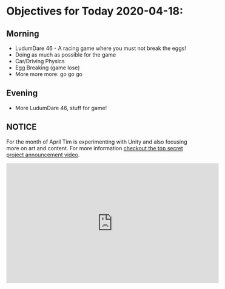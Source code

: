 # Objectives for Today 2020-04-18:

## Morning

- LudumDare 46 - A racing game where you must not break the eggs!
- Doing as much as possible for the game
- Car/Driving Physics
- Egg Breaking (game lose)
- More more more: go go go

## Evening

- More LudumDare 46, stuff for game!

## NOTICE

For the month of April Tim is experimenting with Unity and also focusing more on art and content. For more information [checkout the top secret project announcement video](https://www.youtube.com/embed/OxdgkWX8rZ0).

<iframe width="560" height="315" src="https://www.youtube.com/embed/OxdgkWX8rZ0" frameborder="0" allow="accelerometer; autoplay; encrypted-media; gyroscope; picture-in-picture" allowfullscreen></iframe>
